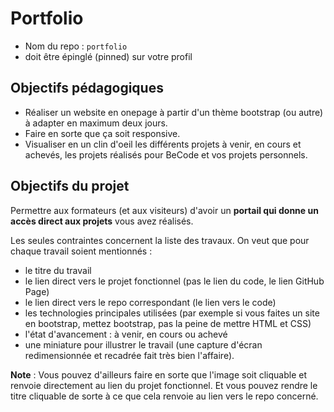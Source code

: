 # Portfolio

- Nom du repo : `portfolio`
- doit être épinglé (pinned) sur votre profil

## Objectifs pédagogiques

- Réaliser un website en onepage à partir d'un thème bootstrap (ou autre) à adapter en maximum deux jours.
- Faire en sorte que ça soit responsive.
- Visualiser en un clin d'oeil les différents projets à venir, en cours et achevés, les projets réalisés pour BeCode et vos projets personnels.

## Objectifs du projet

Permettre aux formateurs (et aux visiteurs) d'avoir un **portail qui donne un accès direct aux projets** vous avez réalisés.

Les seules contraintes concernent la liste des travaux. On veut que pour chaque travail soient mentionnés :
- le titre du travail
- le lien direct vers le projet fonctionnel (pas le lien du code, le lien GitHub Page)
- le lien direct vers le repo correspondant (le lien vers le code)
- les technologies principales utilisées (par exemple si vous faites un site en bootstrap, mettez bootstrap, pas la peine de mettre HTML et CSS)
- l'état d'avancement : à venir, en cours ou achevé
- une miniature pour illustrer le travail (une capture d'écran redimensionnée et recadrée fait très bien l'affaire).

**Note** : Vous pouvez d'ailleurs faire en sorte que l'image soit cliquable et renvoie directement au lien du projet fonctionnel. Et vous pouvez rendre le titre cliquable de sorte à ce que cela renvoie au lien vers le repo concerné.

